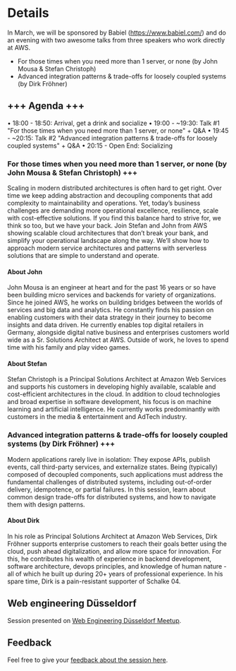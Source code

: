 # Details

In March, we will be sponsored by Babiel (https://www.babiel.com/) and do an evening with two awesome talks from three speakers who work directly at AWS.

* For those times when you need more than 1 server, or none (by John Mousa & Stefan Christoph)
* Advanced integration patterns & trade-offs for loosely coupled systems (by Dirk Fröhner)

## +++ Agenda +++

• 18:00 - 18:50: Arrival, get a drink and socialize
• 19:00 - ~19:30: Talk #1 "For those times when you need more than 1 server, or none" + Q&A
• 19:45 - ~20:15: Talk #2 "Advanced integration patterns & trade-offs for loosely coupled systems" + Q&A
• 20:15 - Open End: Socializing

### For those times when you need more than 1 server, or none (by John Mousa & Stefan Christoph) +++
Scaling in modern distributed architectures is often hard to get right. Over time we keep adding abstraction and decoupling components that add complexity to maintainability and operations. Yet, today’s business challenges are demanding more operational excellence, resilience, scale with cost-effective solutions. If you find this balance hard to strive for, we think so too, but we have your back. Join Stefan and John from AWS showing scalable cloud architectures that don’t break your bank, and simplify your operational landscape along the way. We’ll show how to approach modern service architectures and patterns with serverless solutions that are simple to understand and operate.

#### About John
John Mousa is an engineer at heart and for the past 16 years or so have been building micro services and backends for variety of organizations. Since he joined AWS, he works on building bridges between the worlds of services and big data and analytics. He constantly finds his passion on enabling customers with their data strategy in their journey to become insights and data driven.
He currently enables top digital retailers in Germany, alongside digital native business and enterprises customers world wide as a Sr. Solutions Architect at AWS. Outside of work, he loves to spend time with his family and play video games.

#### About Stefan
Stefan Christoph is a Principal Solutions Architect at Amazon Web Services and supports his customers in developing highly available, scalable and cost-efficient architectures in the cloud. In addition to cloud technologies and broad expertise in software development, his focus is on machine learning and artificial intelligence. He currently works predominantly with customers in the media & entertainment and AdTech industry.

### Advanced integration patterns & trade-offs for loosely coupled systems (by Dirk Fröhner) +++
Modern applications rarely live in isolation: They expose APIs, publish events, call third-party services, and externalize states. Being (typically) composed of decoupled components, such applications must address the fundamental challenges of distributed systems, including out-of-order delivery, idempotence, or partial failures. In this session, learn about common design trade-offs for distributed systems, and how to navigate them with design patterns.

#### About Dirk
In his role as Principal Solutions Architect at Amazon Web Services, Dirk Fröhner supports enterprise customers to reach their goals better using the cloud, push ahead digitalization, and allow more space for innovation. For this, he contributes his wealth of experience in backend development, software architecture, devops principles, and knowledge of human nature - all of which he built up during 20+ years of professional experience. In his spare time, Dirk is a pain-resistant supporter of Schalke 04.

## Web engineering Düsseldorf

Session presented on [Web Engineering Düsseldorf Meetup](https://www.meetup.com/web-engineering-duesseldorf/events/299655199/).

## Feedback
Feel free to give your [feedback about the session here](https://pulse.aws/survey/GRMEDLZA).